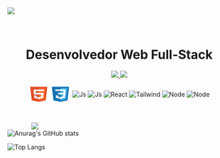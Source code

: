 <img align="left" width="300px" src="https://media3.giphy.com/media/v1.Y2lkPTc5MGI3NjExMzZhZDAyM2U1ZDVmNjVmZWEwNjZlYjM4NGFlMTBlNDQ3NDBlYmVkZCZjdD1z/fAiJGA3EleFKx3gLv2/giphy.gif">

<br>
<br>
<br>



<div>
 <h1 align="center">Desenvolvedor Web Full-Stack</h1>
  <div align="center">
   <a  href="https://www.linkedin.com/in/rdcodigo/" target="_blank"><img src="https://img.shields.io/badge/-LinkedIn-%230077B5?style=for-the-badge&logo=linkedin&logoColor=white"</a>
   <a href="https://rdcodigo-page-three-orcin.vercel.app/" target="_blank"><img src="https://img.shields.io/badge/portfólio-important?style=for-the-badge&logo=About.me&logoColor=white"></a>
   </div>
  
 </div>

 
 <br>
   
  <div align="center">
   </h3><img align="center" alt="HTML" height="35" width="45" src="https://raw.githubusercontent.com/devicons/devicon/master/icons/html5/html5-original.svg">
   <img align="center" alt="CSS" height="35" width="45" src="https://raw.githubusercontent.com/devicons/devicon/master/icons/css3/css3-original.svg">
   <img align="center" alt="Js" height="35" width="45" src="https://cdn.jsdelivr.net/gh/devicons/devicon/icons/javascript/javascript-original.svg">
   <img align="center" alt="Js" height="35" width="45" src="https://cdn.jsdelivr.net/gh/devicons/devicon/icons/java/java-original.svg">
   <img align="center" alt="React" height="35" width="45" src="https://cdn.jsdelivr.net/gh/devicons/devicon/icons/react/react-original.svg">
   <img align="center" alt="Tailwind" height="35" width="45" src="https://cdn.jsdelivr.net/gh/devicons/devicon/icons/tailwindcss/tailwindcss-plain.svg"> 
   <img align="center" alt="Node" height="35" width="45" src="https://cdn.jsdelivr.net/gh/devicons/devicon/icons/nodejs/nodejs-plain.svg">
   <img align="center" alt="Node" height="35" width="45" src="https://cdn.jsdelivr.net/gh/devicons/devicon/icons/mongodb/mongodb-original.svg">
  </div>
 
 </div>

 
 ##
 
 <br>

 <img align="right" width="450px" src="https://media3.giphy.com/media/v1.Y2lkPTc5MGI3NjExMmI3NTNmODJlMTNkNWRiYWNiZjMxMzFhZDBkOWY1ZTZjM2YxYjc3YSZjdD1z/jdPMeyv9rn0hZHh8n9/giphy.gif">

 ![Anurag's GitHub stats](https://github-readme-stats.vercel.app/api?username=rdcodigo&show_icons=true&theme=vue-dark)
 
 ![Top Langs](https://github-readme-stats.vercel.app/api/top-langs/?username=rdcodigo&layout=compact&theme=vue-dark)
